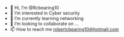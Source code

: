 - 👋 Hi, I’m @Rcbearing10
- 👀 I’m interested in Cyber security
- 🌱 I’m currently learning networking
- 💞️ I’m looking to collaborate on ...
- 📫 How to reach me robertcbearing10@hotmail.com

<!---
Rcbearing10/Rcbearing10 is a ✨ special ✨ repository because its `README.md` (this file) appears on your GitHub profile.
You can click the Preview link to take a look at your changes.
--->
